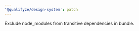 ```yaml
---
'@qualifyze/design-system': patch
---
```


Exclude node_modules from transitive dependencies in bundle.
